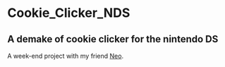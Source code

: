 # Cookie_Clicker_NDS

##  A demake of cookie clicker for the nintendo DS

A week-end project with my friend [Neo](https://github.com/NeoBrtn).
